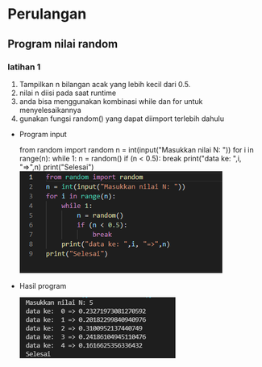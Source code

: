 # Perulangan
## Program nilai random
### latihan 1
1. Tampilkan n bilangan acak yang lebih kecil dari 0.5.
2. nilai n diisi pada saat runtime
3. anda bisa menggunakan kombinasi while dan for untuk menyelesaikannya
4. gunakan fungsi random() yang dapat diimport terlebih dahulu
- Program input<p>
    from random import random
    n = int(input("Masukkan nilai N: "))
    for i in range(n):
        while 1:
            n = random()
            if (n < 0.5):
             break
        print("data ke: ",i, "=>",n)
    print("Selesai")
![Gambar 01](Image/NilaiRandom.PNG)<P>
- Hasil program<p>
![Gambar 02](Image/HasilNilaiRandom.PNG)<P>